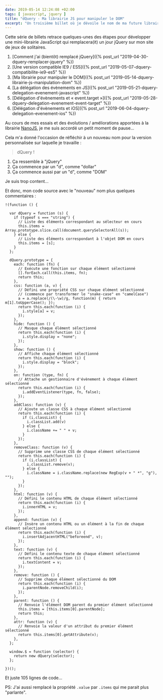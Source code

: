 ```yaml
---
date: 2019-05-14 12:24:08 +02:00
tags: [ javascript, jquery ]
title: "dQuery - Ma librairie JS pour manipuler le DOM"
excerpt: "Un troisième billet où je dévoile le nom de ma future librairie : une étape importante pour remplacer un jour jQuery dans mon site de jeux de solitaires."
---
```


<div class="encart" markdown="1">

Cette série de billets retrace quelques-unes des étapes pour développer une
mini-librairie JavaScript qui remplacera(it) un jour jQuery sur mon site de jeux
de solitaires.

1. [Comment j'ai (bientôt) remplacé jQuery]({% post_url "2019-04-30-dquery-remplacer-jquery" %})
2. [Une version compatible IE9 / ES5]({% post_url "2019-05-07-dquery-compatibilite-ie9-es5" %})
3. [Ma librairie pour manipuler le DOM]({% post_url "2019-05-14-dquery-librairie-js-manipulation-dom" %})
4. [La délégation des évènements en JS]({% post_url "2019-05-21-dquery-delegation-evenement-javascript" %})
5. [Délégation d'évènements et « event.target »]({% post_url "2019-05-28-dquery-delegation-evenement-event-target" %})
6. [Délégation d'évènements et iOS]({% post_url "2019-06-04-dquery-delegation-evenement-ios" %})

</div>

Au cours de mes essais et des évolutions / améliorations apportées à la
librairie [NanoJS](https://github.com/vladocar/nanoJS/), je me suis accordé un
petit moment de pause...

Cela m'a donné l'occasion de réfléchir à un nouveau nom pour la version
personnalisée sur laquelle je travaille :

> dQuery !

1. Ça ressemble à "jQuery"
2. Ça commence par un "d", comme "dollar"
3. Ça commence aussi par un "d", comme "DOM"

Je suis trop content...

Et donc, mon code source avec le "nouveau" nom plus quelques commentaires :

```
!(function () {

  var dQuery = function (s) {
    if (typeof s === "string") {
      // Liste des éléments correspondant au sélecteur en cours
      this.items = Array.prototype.slice.call(document.querySelectorAll(s));
    } else {
      // Liste des éléments correspondant à l'objet DOM en cours
      this.items = [s];
    }
  };

  dQuery.prototype = {
    each: function (fn) {
      // Exécute une fonction sur chaque élément sélectionné
      [].forEach.call(this.items, fn);
      return this;
    },
    css: function (a, v) {
      // Défini une propriété CSS sur chaque élément sélectionné
      // (commence par transformer le "snake-case" en "camelCase")
      a = a.replace(/(\-\w)/g, function(m) { return m[1].toUpperCase(); });
      return this.each(function (i) {
        i.style[a] = v;
      });
    },
    hide: function () {
      // Masque chaque élément sélectionné
      return this.each(function (i) {
        i.style.display = "none";
      });
    },
    show: function () {
      // Affiche chaque élément sélectionné
      return this.each(function (i) {
        i.style.display = "block";
      });
    },
    on: function (type, fn) {
      // Attache un gestionnaire d'évènement à chaque élément sélectionné
      return this.each(function (i) {
        i.addEventListener(type, fn, false);
      });
    },
    addClass: function (v) {
      // Ajoute un classe CSS à chaque élément sélectionné
      return this.each(function (i) {
        if (i.classList) {
          i.classList.add(v)
        } else {
          i.className += " " + v;
        }
      });
    },
    removeClass: function (v) {
      // Supprime une classe CSS de chaque élément sélectionné
      return this.each(function (i) {
        if (i.classList) {
          i.classList.remove(v);
        } else {
          i.className = i.className.replace(new RegExp(v + " *", "g"), "");
        }
      });
    },
    html: function (v) {
      // Défini le contenu HTML de chaque élément sélectionné
      return this.each(function (i) {
        i.innerHTML = v;
      });
    },
    append: function (v) {
      // Insère un contenu HTML ou un élément à la fin de chaque élément sélectionné
      return this.each(function (i) {
        i.insertAdjacentHTML("beforeend", v);
      });
    },
    text: function (v) {
      // Défini le contenu texte de chaque élément sélectionné
      return this.each(function (i) {
        i.textContent = v;
      });
    },
    remove: function () {
      // Supprime chaque élément sélectionné du DOM
      return this.each(function (i) {
        i.parentNode.removeChild(i);
      });
    },
    parent: function () {
      // Renvoie l'élément DOM parent du premier élément sélectionné
      this.items = [this.items[0].parentNode];
      return this;
    },
    attr: function (v) {
      // Renvoie la valeur d'un attribut du premier élément sélectionné
      return this.items[0].getAttribute(v);
    },
  };

  window.$ = function (selector) {
    return new dQuery(selector);
  };

})();
```

Et juste 105 lignes de code...

PS: J'ai aussi remplacé la propriété `.value` par `.items` qui me parait plus
"parlante".

